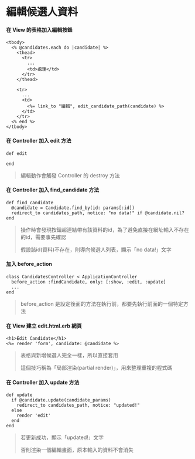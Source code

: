 # 編輯候選人資料
#### 在 View 的表格加入編輯按鈕
    <tbody>
      <% @candidates.each do |candidate| %>
        <thead>
          <tr>
            ...
            <td>處理</td>
          </tr>
        </thead>

        <tr>
          ...
          <td>
            <%= link_to "編輯", edit_candidate_path(candidate) %>
          </td>
        </tr>
      <% end %>
    </tbody>

#### 在 Controller 加入 edit 方法
    def edit

    end
>編輯動作會觸發 Controller 的 destroy 方法

#### 在 Controller 加入 find_candidate 方法
    def find_candidate
      @candidate = Candidate.find_by(id: params[:id])
      redirect_to candidates_path, notice: "no data!" if @candidate.nil?
    end
>操作時會發現按鈕超連結帶有該資料的id，為了避免直接在網址輸入不存在的id，需要事先確認
>
>假設該id(資料)不存在，則導向候選人列表，顯示「no data!」文字

#### 加入 before_action
    class CandidatesController < ApplicationController
      before_action :findCandidate, only: [:show, :edit, :update]
      ...
    end
>before_action 是設定後面的方法在執行前，都要先執行前面的一個特定方法
    
#### 在 View 建立 edit.html.erb 網頁
    <h1>Edit Candidate</h1>
    <%= render 'form', candidate: @candidate %>
>表格與新增候選人完全一樣，所以直接套用
>
>這個技巧稱為「局部渲染(partial render)」，用來整理重複的程式碼

#### 在 Controller 加入 update 方法
    def update 
      if @candidate.update(candidate_params)
        redirect_to candidates_path, notice: "updated!"
      else
        render 'edit'
      end    
    end
>若更新成功，顯示「updated!」文字
>
>否則渲染一個編輯畫面，原本輸入的資料不會消失
